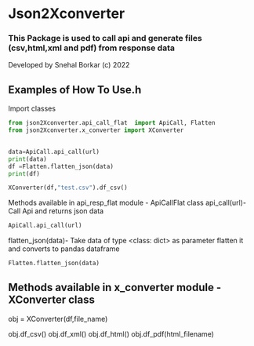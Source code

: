 # Json2Xconverter

### This Package is used to call api and generate files (csv,html,xml and pdf) from response data 

Developed by Snehal Borkar (c) 2022

## Examples of How To Use.h

Import classes

```python 
from json2Xconverter.api_call_flat  import ApiCall, Flatten
from json2Xconverter.x_converter import XConverter

 
data=ApiCall.api_call(url)
print(data)
df =Flatten.flatten_json(data)
print(df)

XConverter(df,"test.csv").df_csv()
```

Methods available in api_resp_flat module - ApiCallFlat class
api_call(url)-Call Api and returns json data
```python
ApiCall.api_call(url)
```

flatten_json(data)- Take data of type <class: dict> as parameter flatten it and  converts to pandas dataframe
```python
Flatten.flatten_json(data)
```

 


## Methods available in x_converter module - XConverter class

obj = XConverter(df,file_name)

obj.df_csv() 
obj.df_xml()
obj.df_html()
obj.df_pdf(html_filename)

 
